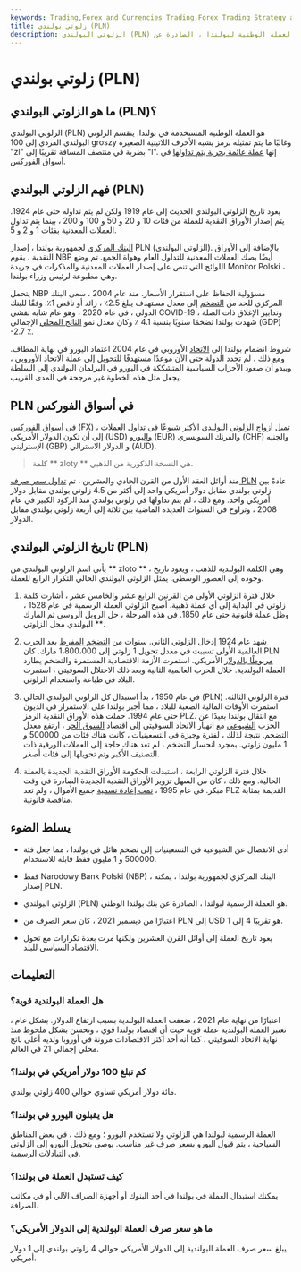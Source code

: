 ```yaml
---
keywords: Trading,Forex and Currencies Trading,Forex Trading Strategy and Education,Strategy and Education
title: زلوتي بولندي (PLN)
description: الزلوتي البولندي (PLN) هو العملة الوطنية لبولندا ، الصادرة عن Narodowy Bank Polski. تعرف على سعر صرف الزلوتي وتاريخه.
---
```


# زلوتي بولندي (PLN)
## ما هو الزلوتي البولندي (PLN)؟

الزلوتي البولندي (PLN) هو العملة الوطنية المستخدمة في بولندا. ينقسم الزلوتي البولندي الفردي إلى 100 groszy وغالبًا ما يتم تمثيله برمز يشبه الأحرف اللاتينية الصغيرة "zl" بضربة في منتصف المسافة تقريبًا إلى "l". إنها [عملة عائمة بحرية يتم تداولها](/floatingexchangerate) في أسواق الفوركس.

## فهم الزلوتي البولندي (PLN)

يعود تاريخ الزلوتي البولندي الحديث إلى عام 1919 ولكن لم يتم تداوله حتى عام 1924. يتم إصدار الأوراق النقدية للعملة من فئات 10 و 20 و 50 و 100 و 200 ، بينما يتم تداول العملات المعدنية بفئات 1 و 2 و 5.

[البنك المركزي](/centralbank) لجمهورية بولندا ، إصدار PLN (الزلوتي البولندي). بالإضافة إلى الأوراق النقدية ، يقوم NBP أيضًا بصك العملات المعدنية للتداول العام وهواة الجمع. تم وضع اللوائح التي تنص على إصدار العملات المعدنية والمذكرات في جريدة Monitor Polski ، وهي مطبوعة لرئيس وزراء بولندا.

يتحمل NBP مسؤولية الحفاظ على استقرار الأسعار. منذ عام 2004 ، سعى البنك المركزي للحد من [التضخم](/inflation) إلى معدل مستهدف يبلغ 2.5٪ ، زائد أو ناقص 1٪. وفقًا للبنك الدولي ، في عام 2020 ، وهو عام شابه تفشي COVID-19 وتدابير الإغلاق ذات الصلة ، شهدت بولندا تضخمًا سنويًا بنسبة 4.1 ٪ وكان معدل نمو [الناتج المحلي](/gdp) الإجمالي (GDP) -2.7 ٪.

شروط انضمام بولندا إلى [الاتحاد](/europeanunion) الأوروبي في عام 2004 اعتماد اليورو في نهاية المطاف. ومع ذلك ، لم تحدد الدولة حتى الآن موعدًا مستهدفًا للتحويل إلى عملة الاتحاد الأوروبي ، ويبدو أن صعود الأحزاب السياسية المتشككة في اليورو في البرلمان البولندي إلى السلطة يجعل مثل هذه الخطوة غير مرجحة في المدى القريب.

>

## PLN في أسواق الفوركس

في [أسواق الفوركس](/foreign-exchange-markets) (FX) ، تميل أزواج الزلوتي البولندي الأكثر شيوعًا في تداول العملات إلى أن تكون الدولار الأمريكي (USD) [واليورو](/euro) (EUR) والفرنك السويسري (CHF) والجنيه الإسترليني (GBP) و الدولار الاسترالي (AUD).

> كلمة ** zloty ** هي النسخة الذكورية من الذهبي.

>

منذ أوائل العقد الأول من القرن الحادي والعشرين ، تم [تداول سعر صرف PLN](/exchangerate) عادةً بين زلوتي بولندي مقابل دولار أمريكي واحد إلى أكثر من 4.5 زلوتي بولندي مقابل دولار أمريكي واحد. ومع ذلك ، لم يتم تداولها في زلوتي بولندي منذ الركود الكبير في عام 2008 ، وتراوح في السنوات العديدة الماضية بين ثلاثة إلى أربعة زلوتي بولندي مقابل الدولار.

## تاريخ الزلوتي البولندي (PLN)

يأتي اسم الزلوتي البولندي من ** zloto ** ، وهي الكلمة البولندية للذهب ، ويعود تاريخ وجوده إلى العصور الوسطى. يمثل الزلوتي البولندي الحالي التكرار الرابع للعملة.

1. خلال فترة الزلوتي الأولى من القرنين الرابع عشر والخامس عشر ، أشارت كلمة زلوتي في البداية إلى أي عملة ذهبية. أصبح الزلوتي العملة الرسمية في عام 1528 ، وظل عملة قانونية حتى عام 1850. في هذه المرحلة ، حل الروبل الروسي ثم المارك ** البولندي محل الزلوتي.

1. شهد عام 1924 إدخال الزلوتي الثاني. سنوات من [التضخم المفرط](/hyperinflation) بعد الحرب العالمية الأولى تسببت في معدل تحويل 1 زلوتي إلى 1،800،000 مارك. كان PLN [مربوطًا بالدولار](/pegging) الأمريكي. استمرت الأزمة الاقتصادية المستمرة والتضخم يطارد العملة البولندية. خلال الحرب العالمية الثانية وبعد ذلك الاحتلال السوفيتي ، استمرت البلاد في طباعة واستخدام الزلوتي.

1. في عام 1950 ، بدأ استبدال كل الزلوتي البولندي الحالي (PLN) فترة الزلوتي الثالثة. استمرت الأوقات المالية الصعبة للبلاد ، مما أجبر بولندا على الاستمرار في الديون حتى عام 1994. حملت هذه الأوراق النقدية الرمز PLZ. مع انتقال بولندا بعيدًا عن الحزب [الشيوعي](/communism) مع انهيار الاتحاد السوفيتي إلى اقتصاد [السوق الحر](/freemarket) ، ارتفع معدل التضخم. نتيجة لذلك ، لفترة وجيزة في التسعينيات ، كانت هناك فئات من 500000 و 1 مليون زلوتي. بمجرد انحسار التضخم ، لم تعد هناك حاجة إلى العملات الورقية ذات التصنيف الأكبر وتم تحويلها إلى فئات أصغر.

1. خلال فترة الزلوتي الرابعة ، استبدلت الحكومة الأوراق النقدية الجديدة بالعملة الحالية. ومع ذلك ، كان من السهل تزوير الأوراق النقدية الجديدة الصادرة في وقت مبكر. في عام 1995 ، [تمت إعادة تسمية](/redenomination) جميع الأموال ، ولم تعد PLZ القديمة بمثابة مناقصة قانونية.

## يسلط الضوء

- أدى الانفصال عن الشيوعية في التسعينيات إلى تضخم هائل في بولندا ، مما جعل فئة 500000 و 1 مليون فقط قابلة للاستخدام.

- فقط Narodowy Bank Polski (NBP) ، البنك المركزي لجمهورية بولندا ، يمكنه إصدار PLN.

- الزلوتي البولندي (PLN) هو العملة الرسمية لبولندا ، الصادرة عن بنك بولندا الوطني.

- اعتبارًا من ديسمبر 2021 ، كان سعر الصرف من PLN إلى USD هو تقريبًا 4 إلى 1.

- يعود تاريخ العملة إلى أوائل القرن العشرين ولكنها مرت بعدة تكرارات مع تحول الاقتصاد السياسي للبلد.

## التعليمات

### هل العملة البولندية قوية؟

اعتبارًا من نهاية عام 2021 ، ضعفت العملة البولندية بسبب ارتفاع الدولار. بشكل عام ، تعتبر العملة البولندية عملة قوية حيث أن اقتصاد بولندا قوي ، وتحسن بشكل ملحوظ منذ نهاية الاتحاد السوفيتي ، كما أنه أحد أكثر الاقتصادات مرونة في أوروبا ولديه أعلى ناتج محلي إجمالي 21 في العالم.

### كم تبلغ 100 دولار أمريكي في بولندا؟

مائة دولار أمريكي تساوي حوالي 400 زلوتي بولندي.

### هل يقبلون اليورو في بولندا؟

العملة الرسمية لبولندا هي الزلوتي ولا تستخدم اليورو ؛ ومع ذلك ، في بعض المناطق السياحية ، يتم قبول اليورو بسعر صرف غير مناسب. يوصى بتحويل اليورو إلى الزلوتي في التبادلات الرسمية.

### كيف تستبدل العملة في بولندا؟

يمكنك استبدال العملة في بولندا في أحد البنوك أو أجهزة الصراف الآلي أو في مكاتب الصرافة.

### ما هو سعر صرف العملة البولندية إلى الدولار الأمريكي؟

يبلغ سعر صرف العملة البولندية إلى الدولار الأمريكي حوالي 4 زلوتي بولندي إلى 1 دولار أمريكي.

